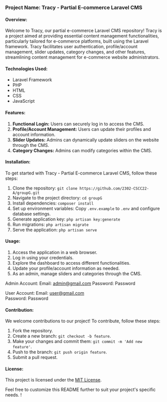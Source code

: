 ### Project Name: Tracy - Partial E-commerce Laravel CMS

#### Overview:
Welcome to Tracy, our partial e-commerce Laravel CMS repository! Tracy is a project aimed at providing essential content management functionalities, particularly tailored for e-commerce platforms, built using the Laravel framework. Tracy facilitates user authentication, profile/account management, slider updates, category changes, and other features, streamlining content management for e-commerce website administrators.

#### Technologies Used:
- Laravel Framework
- PHP
- HTML
- CSS
- JavaScript

#### Features:
1. **Functional Login:** Users can securely log in to access the CMS.
2. **Profile/Account Management:** Users can update their profiles and account information.
3. **Slider Updates:** Admins can dynamically update sliders on the website through the CMS.
4. **Category Changes:** Admins can modify categories within the CMS.

#### Installation:
To get started with Tracy - Partial E-commerce Laravel CMS, follow these steps:

1. Clone the repository: `git clone https://github.com/2302-CSCC22-A/groupG.git`
2. Navigate to the project directory: `cd groupG`
3. Install dependencies: `composer install`
4. Set up environment variables: Copy `.env.example` to `.env` and configure database settings.
5. Generate application key: `php artisan key:generate`
6. Run migrations: `php artisan migrate`
7. Serve the application: `php artisan serve`

#### Usage:
1. Access the application in a web browser.
2. Log in using your credentials.
3. Explore the dashboard to access different functionalities.
4. Update your profile/account information as needed.
5. As an admin, manage sliders and categories through the CMS.

Admin Account:
Email: admin@gmail.com 
Password: Password

User Account:
Email: user@gmail.com  
Password: Password

#### Contribution:
We welcome contributions to our project! To contribute, follow these steps:

1. Fork the repository.
2. Create a new branch: `git checkout -b feature`.
3. Make your changes and commit them: `git commit -m 'Add new feature'`.
4. Push to the branch: `git push origin feature`.
5. Submit a pull request.

#### License:
This project is licensed under the [MIT License](LICENSE).

Feel free to customize this README further to suit your project's specific needs.
!
